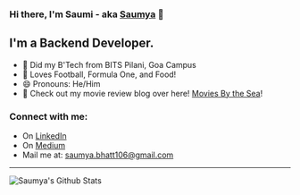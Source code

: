 

### Hi there, I'm Saumi - aka [Saumya](https://saumya-bhatt.github.io/me/) 👋

## I'm a Backend Developer.
- 👯 Did my B'Tech from BITS Pilani, Goa Campus
- 🥅 Loves Football, Formula One, and Food!
- 😄 Pronouns: He/Him
- 🍿 Check out my movie review blog over here! [Movies By the Sea](https://mbts.studio)! 

### Connect with me:
- On [LinkedIn](https://www.linkedin.com/in/saumya-bhatt-2000/)
- On [Medium](https://medium.com/@SaumyaBhatt106)
- Mail me at: saumya.bhatt106@gmail.com

---

<img align="left" alt="Saumya's Github Stats" src="https://github-readme-stats.vercel.app/api?username=Saumya-Bhatt&show_icons=true&hide_border=true" />
